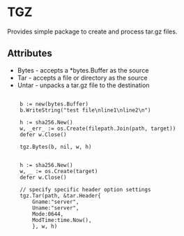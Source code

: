 # TGZ

Provides simple package to create and process tar.gz files.

Attributes
---
* Bytes - accepts a *bytes.Buffer as the source
* Tar - accepts a file or directory as the source
* Untar - unpacks a tar.gz file to the destination

```golang

	b := new(bytes.Buffer)
	b.WriteString("test file\nline1\nline2\n")

	h := sha256.New()
	w, _err_ := os.Create(filepath.Join(path, target))
	defer w.Close()

	tgz.Bytes(b, nil, w, h)

```

```golang

	h := sha256.New()
	w, _ := os.Create(target)
	defer w.Close()

    // specify specific header option settings
	tgz.Tar(path, &tar.Header{
        Gname:"server",
        Uname:"server",
        Mode:0644,
        ModTime:time.Now(),
        }, w, h)

```